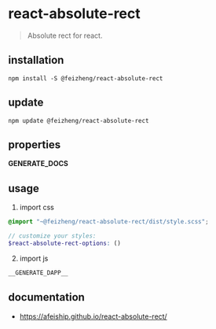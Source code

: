 # react-absolute-rect
> Absolute rect for react.

## installation
```shell
npm install -S @feizheng/react-absolute-rect
```

## update
```shell
npm update @feizheng/react-absolute-rect
```

## properties
__GENERATE_DOCS__

## usage
1. import css
  ```scss
  @import "~@feizheng/react-absolute-rect/dist/style.scss";

  // customize your styles:
  $react-absolute-rect-options: ()
  ```
2. import js
  ```js
__GENERATE_DAPP__
  ```

## documentation
- https://afeiship.github.io/react-absolute-rect/
